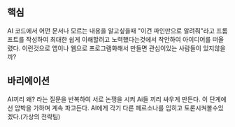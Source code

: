 ## 핵심
AI 코드에서 어떤 문서나 모르는 내용을 알고싶을때 "이건 파인만으로 알려줘"라고 프롬프트를 작성하여 최대한 쉽게 이해할려고 노력했다는것에서 착안하여 아이디어를 떠올렸다.
이런것으로 앱이나 웹으로 프로그램화해서 만들면 관심이있는 사람들이 있지않을까?

## 바리에이션
AI끼리 왜? 라는 질문을 반복하여 서로 논쟁을 시켜 Ai들 끼리 싸우게 만든다. 이 단계에선 압박을 가하며 계속 파고든다. AI에게 각기 다른 페르소나를 입히고 토론시켜볼수있겠다.(가상의 전략팀)
